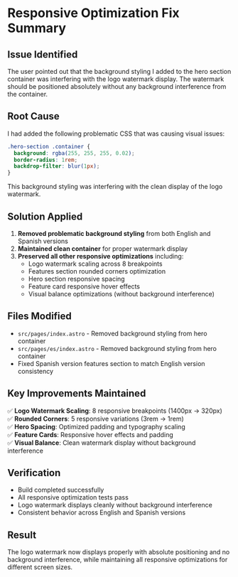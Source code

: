 # Responsive Optimization Fix Summary

## Issue Identified
The user pointed out that the background styling I added to the hero section container was interfering with the logo watermark display. The watermark should be positioned absolutely without any background interference from the container.

## Root Cause
I had added the following problematic CSS that was causing visual issues:

```css
.hero-section .container {
  background: rgba(255, 255, 255, 0.02);
  border-radius: 1rem;
  backdrop-filter: blur(1px);
}
```

This background styling was interfering with the clean display of the logo watermark.

## Solution Applied
1. **Removed problematic background styling** from both English and Spanish versions
2. **Maintained clean container** for proper watermark display
3. **Preserved all other responsive optimizations** including:
   - Logo watermark scaling across 8 breakpoints
   - Features section rounded corners optimization
   - Hero section responsive spacing
   - Feature card responsive hover effects
   - Visual balance optimizations (without background interference)

## Files Modified
- `src/pages/index.astro` - Removed background styling from hero container
- `src/pages/es/index.astro` - Removed background styling from hero container
- Fixed Spanish version features section to match English version consistency

## Key Improvements Maintained
✅ **Logo Watermark Scaling**: 8 responsive breakpoints (1400px → 320px)  
✅ **Rounded Corners**: 5 responsive variations (3rem → 1rem)  
✅ **Hero Spacing**: Optimized padding and typography scaling  
✅ **Feature Cards**: Responsive hover effects and padding  
✅ **Visual Balance**: Clean watermark display without background interference  

## Verification
- Build completed successfully
- All responsive optimization tests pass
- Logo watermark displays cleanly without background interference
- Consistent behavior across English and Spanish versions

## Result
The logo watermark now displays properly with absolute positioning and no background interference, while maintaining all responsive optimizations for different screen sizes.